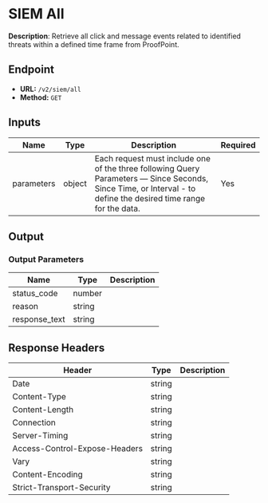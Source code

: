 # SIEM All

**Description**: Retrieve all click and message events related to identified threats within a defined time frame from ProofPoint.

## Endpoint

- **URL:** `/v2/siem/all`
- **Method:** `GET`
## Inputs

| Name | Type | Description | Required |
|------|------|-------------|----------|
| parameters | object | Each request must include one of the three following Query Parameters — Since Seconds, Since Time, or Interval - to define the desired time range for the data. | Yes |
## Output

### Output Parameters

| Name | Type | Description |
|------|------|-------------|
| status_code | number |  |
| reason | string |  |
| response_text | string |  |
## Response Headers

| Header | Type | Description |
|--------|------|-------------|
| Date | string |  |
| Content-Type | string |  |
| Content-Length | string |  |
| Connection | string |  |
| Server-Timing | string |  |
| Access-Control-Expose-Headers | string |  |
| Vary | string |  |
| Content-Encoding | string |  |
| Strict-Transport-Security | string |  |